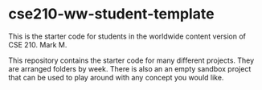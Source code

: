# cse210-ww-student-template
This is the starter code for students in the worldwide content version of CSE 210. Mark M.

This repository contains the starter code for many different projects. They are arranged folders by week. There is also an an empty sandbox project that can be used to play around with any concept you would like.

